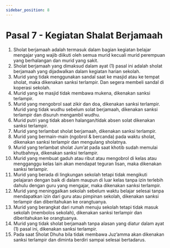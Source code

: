 ```yaml
---
sidebar_position: 8
---
```

# Pasal 7 - Kegiatan Shalat Berjamaah
1. Sholat berjamaah adalah termasuk dalam bagian kegiatan belajar mengajar yang wajib diikuti oleh semua murid kecuali murid perempuan yang berhalangan dan murid yang sakit.
2. Sholat berjamaah yang dimaksud dalam ayat (1) pasal ini adalah sholat berjamaah yang dijadwalkan dalam kegiatan harian sekolah.
3. Murid yang tidak menggunakan sandal saat ke masjid atau ke tempat sholat, maka dikenakan sanksi terlampir. Dan segera membeli sandal di koperasi sekolah.
4. Murid yang ke masjid tidak membawa mukena, dikenakan sanksi terlampir.
5. Murid yang mengobrol saat zikir dan doa, dikenakan sanksi terlampir. Murid yang tidak wudhu sebelum solat berjamaah, dikenakan sanksi terlampir dan disuruh mengambil wudhu.
6. Murid putri yang tidak absen halangan/tidak absen solat dikenakan sanksi terlampir.
7. Murid yang terlambat sholat berjamaah, dikenakan sanksi terlampir. 
8. Murid yang bermain-main (ngobrol & bercanda) pada waktu sholat, dikenakan sanksi terlampir dan mengulang sholatnya.
9. Murid yang terlambat sholat Jum’at pada saat khotib sudah memulai khutbahnya, dikenakan sanksi terlampir.
10. Murid yang membuat gaduh atau ribut atau mengobrol di kelas atau mengganggu kelas lain akan mendapat teguran lisan, maka dikenakan sanksi terlampir.
11. Murid yang berada di lingkungan sekolah tetapi tidak mengikuti pelajaran dengan baik di dalam maupun di luar kelas tanpa izin terlebih dahulu dengan guru yang mengajar, maka dikenakan sanksi terlampir. 
12. Murid yang meninggalkan sekolah sebelum waktu belajar selesai tanpa mendapatkan izin dari guru atau pimpinan sekolah, dikenakan sanksi terlampir dan diberitahukan ke orangtuanya.
13. Murid yang berangkat dari rumah menuju sekolah tetapi tidak masuk sekolah (membolos sekolah), dikenakan sanksi terlampir dan diberitahukan ke orangtuanya.
14. Murid yang tidak sholat berjamaah tanpa alasan yang diatur dalam ayat (1) pasal ini, dikenakan sanksi terlampir.
15. Pada saat Sholat Dhuha bila tidak membawa Juz’amma akan dikenakan sanksi terlampir dan diminta berdiri sampai selesai bertadarus.